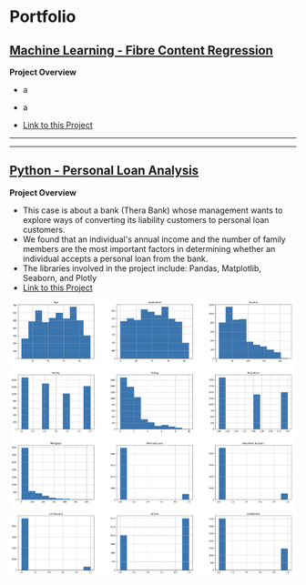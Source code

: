# Portfolio

## [Machine Learning - Fibre Content Regression](https://ewang58.github.io/ML-Fibre-Regression/)

**Project Overview**

-  a

- a

- [Link to this Project](https://ewang58.github.io/ML-Fibre-Regression/)

  

---

---



## [Python - Personal Loan Analysis](https://ewang58.github.io/Personal-Loan-Analysis/)



**Project Overview**

- This case is about a bank (Thera Bank) whose management wants to explore ways of converting its liability customers to personal loan customers.
- We found that an individual's annual income and the number of family members are the most important factors in determining whether an individual accepts a personal loan from the bank.
- The libraries involved in the project include: Pandas, Matplotlib, Seaborn, and Plotly
- [Link to this Project](https://ewang58.github.io/Personal-Loan-Analysis/)



![histogram](images/histogram.png)
